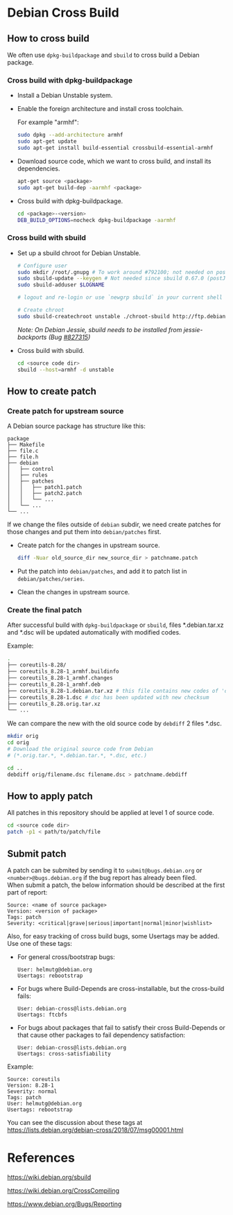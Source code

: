 # Debian Cross Build

## How to cross build

We often use `dpkg-buildpackage` and `sbuild` to cross build a Debian package.

### Cross build with dpkg-buildpackage

* Install a Debian Unstable system.

* Enable the foreign architecture and install cross toolchain.

  For example "armhf":

  ```sh
  sudo dpkg --add-architecture armhf
  sudo apt-get update
  sudo apt-get install build-essential crossbuild-essential-armhf
  ```

* Download source code, which we want to cross build, and install its dependencies.

  ```sh
  apt-get source <package>
  sudo apt-get build-dep -aarmhf <package>
  ```

* Cross build with dpkg-buildpackage.

  ```sh
  cd <package>-<version>
  DEB_BUILD_OPTIONS=nocheck dpkg-buildpackage -aarmhf
  ```

### Cross build with sbuild

* Set up a sbuild chroot for Debian Unstable.

  ```sh
  # Configure user
  sudo mkdir /root/.gnupg # To work around #792100; not needed on post-Jessie
  sudo sbuild-update --keygen # Not needed since sbuild 0.67.0 (postJessie, see #801798)
  sudo sbuild-adduser $LOGNAME

  # logout and re-login or use `newgrp sbuild` in your current shell

  # Create chroot
  sudo sbuild-createchroot unstable ./chroot-sbuild http://ftp.debian.org/debian
  ```

  *Note: On Debian Jessie, sbuild needs to be installed from jessie-backports (Bug [#827315](https://bugs.debian.org/cgi-bin/bugreport.cgi?bug=827315))*

* Cross build with sbuild.

  ```sh
  cd <source code dir>
  sbuild --host=armhf -d unstable
  ```

## How to create patch

### Create patch for upstream source

A Debian source package has structure like this:

```
package
├── Makefile
├── file.c
├── file.h
├── debian
│   ├── control
│   ├── rules
│   ├── patches
│   │   ├── patch1.patch
│   │   ├── patch2.patch
│   │   └── ...
│   └── ...
└── ...
```

If we change the files outside of `debian` subdir, we need create patches for those changes and put them into `debian/patches` first.

* Create patch for the changes in upstream source.

  ```sh
  diff -Nuar old_source_dir new_source_dir > patchname.patch
  ```

* Put the patch into `debian/patches`, and add it to patch list in `debian/patches/series`.
* Clean the changes in upstream source.

### Create the final patch

After successful build with `dpkg-buildpackage` or `sbuild`, files *.debian.tar.xz and *.dsc will be updated automatically with modified codes.

Example:

```sh
.
├── coreutils-8.28/
├── coreutils_8.28-1_armhf.buildinfo
├── coreutils_8.28-1_armhf.changes
├── coreutils_8.28-1_armhf.deb
├── coreutils_8.28-1.debian.tar.xz # this file contains new codes of 'debian' subdir
├── coreutils_8.28-1.dsc # dsc has been updated with new checksum
├── coreutils_8.28.orig.tar.xz
└── ...
```

We can compare the new with the old source code by `debdiff` 2 files *.dsc.

```sh
mkdir orig
cd orig
# Download the original source code from Debian
# (*.orig.tar.*, *.debian.tar.*, *.dsc, etc.)

cd ..
debdiff orig/filename.dsc filename.dsc > patchname.debdiff
```

## How to apply patch
All patches in this repository should be applied at level 1 of source code.
```sh
cd <source code dir>
patch -p1 < path/to/patch/file
```

## Submit patch
A patch can be submited by sending it to `submit@bugs.debian.org` or `<number>@bugs.debian.org` if the bug report has already been filed.  
When submit a patch, the below information should be described at the first part of report:
```
Source: <name of source package>
Version: <version of package>
Tags: patch
Severity: <critical|grave|serious|important|normal|minor|wishlist>
```


Also, for easy tracking of cross build bugs, some Usertags may be added. Use one of these tags:
- For general cross/bootstrap bugs:
   ```
   User: helmutg@debian.org
   Usertags: rebootstrap
   ```

- For bugs where Build-Depends are cross-installable, but the cross-build fails:
    ```
    User: debian-cross@lists.debian.org
    Usertags: ftcbfs
    ```

- For bugs about packages that fail to satisfy their cross Build-Depends or that cause other packages to fail dependency satisfaction:
   ```
   User: debian-cross@lists.debian.org
   Usertags: cross-satisfiability
   ```

Example:
```
Source: coreutils
Version: 8.28-1
Severity: normal
Tags: patch
User: helmutg@debian.org
Usertags: rebootstrap
```
You can see the discussion about these tags at <https://lists.debian.org/debian-cross/2018/07/msg00001.html>

# References

<https://wiki.debian.org/sbuild>

<https://wiki.debian.org/CrossCompiling>

<https://www.debian.org/Bugs/Reporting>